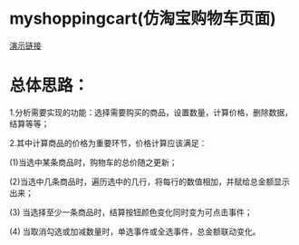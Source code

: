 # myshoppingcart(仿淘宝购物车页面)

[演示链接](http://htmlpreview.github.io/?https://github.com/lynachen/myshoppingcart/blob/master/myshoppingcart.html)


# 总体思路：

1.分析需要实现的功能：选择需要购买的商品，设置数量，计算价格，删除数据，结算等等；

2.其中计算商品的价格为重要环节，价格计算应该满足：

(1)当选中某条商品时，购物车的总价随之更新；

(2)当选中几条商品时，遍历选中的几行，将每行的数值相加，并赋给总金额显示出来；

(3) 当选择至少一条商品时，结算按钮颜色变化同时变为可点击事件；

(4) 当取消勾选或加减数量时，单选事件或全选事件，总金额联动变化。
